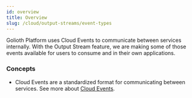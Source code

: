 ```yaml
---
id: overview
title: Overview
slug: /cloud/output-streams/event-types
---
```


Golioth Platform uses Cloud Events to communicate between services internally. With the Output Stream feature, we are making some of those events available for users to consume and in their own applications.

### Concepts

- Cloud Events are a standardized format for communicating between services. See more about [Cloud Events](https://cloudevents.io/).
